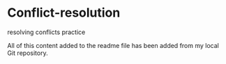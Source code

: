 # Conflict-resolution
resolving conflicts practice

 All of this content added to the readme file has been added from my local Git repository.
